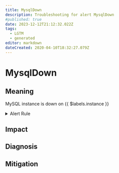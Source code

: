 ```yaml
---
title: MysqlDown
description: Troubleshooting for alert MysqlDown
#published: true
date: 2023-12-12T21:12:32.022Z
tags: 
  - LGTM
  - generated
editor: markdown
dateCreated: 2020-04-10T18:32:27.079Z
---
```


# MysqlDown

## Meaning
[//]: # "Short paragraph that explains what the alert means"
MySQL instance is down on {{ $labels.instance }}

<details>
  <summary>Alert Rule</summary>

{{% rule "mysql/mysqld-exporter.yml" "MysqlDown" %}}

<!-- Rule when generated

```yaml
alert: MysqlDown
expr: mysql_up == 0
for: 0m
labels:
    severity: critical
annotations:
    summary: MySQL down (instance {{ $labels.instance }})
    description: |-
        MySQL instance is down on {{ $labels.instance }}
          VALUE = {{ $value }}
          LABELS = {{ $labels }}
    runbook: https://github.com/srerun/prometheus-alerts/blob/main/content/runbooks/mysqld-exporter/MysqlDown.md

```

-->

</details>


## Impact
[//]: # "What could / will happen if the alert is not addressed"



## Diagnosis
[//]: # "Steps to take to identify the cause of the problem"



## Mitigation
[//]: # "The steps necessary to resolve the alert"
